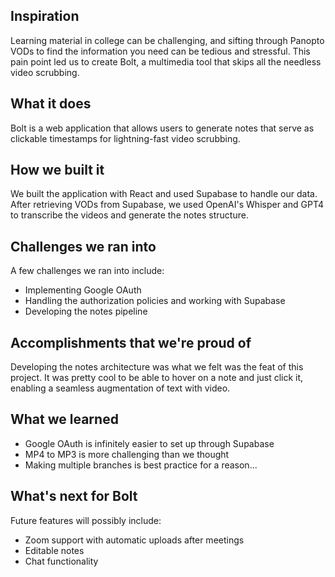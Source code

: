 ## Inspiration

Learning material in college can be challenging, and sifting through Panopto VODs to find the information you need can be tedious and stressful. This pain point led us to create Bolt, a multimedia tool that skips all the needless video scrubbing.

## What it does

Bolt is a web application that allows users to generate notes that serve as clickable timestamps for lightning-fast video scrubbing.

## How we built it

We built the application with React and used Supabase to handle our data. After retrieving VODs from Supabase, we used OpenAI's Whisper and GPT4 to transcribe the videos and generate the notes structure.

## Challenges we ran into

A few challenges we ran into include:

- Implementing Google OAuth
- Handling the authorization policies and working with Supabase
- Developing the notes pipeline

## Accomplishments that we're proud of

Developing the notes architecture was what we felt was the feat of this project. It was pretty cool to be able to hover on a note and just click it, enabling a seamless augmentation of text with video.

## What we learned

- Google OAuth is infinitely easier to set up through Supabase
- MP4 to MP3 is more challenging than we thought
- Making multiple branches is best practice for a reason...

## What's next for Bolt

Future features will possibly include:

- Zoom support with automatic uploads after meetings
- Editable notes
- Chat functionality
